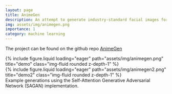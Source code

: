 ```yaml
---
layout: page
title: AnimeGen
description: An attempt to generate industry-standard facial images for anime characters using Generative Adversarial Networks
img: assets/img/animegen.png
importance: 1
category: machine learning
---
```


The project can be found on the github repo [AnimeGen](https://github.com/aandyw/AnimeGen)

<div class="row">
    <div class="col-sm mt-3 mt-md-0">
        {% include figure.liquid loading="eager" path="assets/img/animegen.png" title="demo" class="img-fluid rounded z-depth-1" %}
    </div>
    <div class="col-sm mt-3 mt-md-0">
        {% include figure.liquid loading="eager" path="assets/img/animegen2.png" title="demo2" class="img-fluid rounded z-depth-1" %}
    </div>
</div>
<div class="caption">
    Example generations using the Self-Attention Generative Adversarial Network (SAGAN) implementation.
</div>
